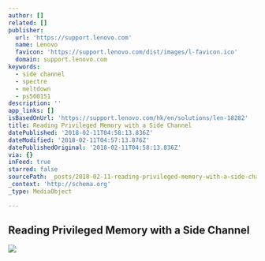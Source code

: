 ```yaml
---
author: []
related: []
publisher:
  url: 'https://support.lenovo.com'
  name: Lenovo
  favicon: 'https://support.lenovo.com/dist/images/l-favicon.ico'
  domain: support.lenovo.com
keywords:
  - side channel
  - spectre
  - meltdown
  - ps500151
description: ''
app_links: []
isBasedOnUrl: 'https://support.lenovo.com/hk/en/solutions/len-18282'
title: Reading Privileged Memory with a Side Channel
datePublished: '2018-02-11T04:58:13.836Z'
dateModified: '2018-02-11T04:57:13.876Z'
datePublishedOriginal: '2018-02-11T04:58:13.836Z'
via: {}
inFeed: true
starred: false
sourcePath: _posts/2018-02-11-reading-privileged-memory-with-a-side-channel.md
_context: 'http://schema.org'
_type: MediaObject

---
```

<article style=""><h1>Reading Privileged Memory with a Side Channel</h1><img src="https://support.lenovo.com/dist/images/global/LCMBar-logo2.png" /></article>